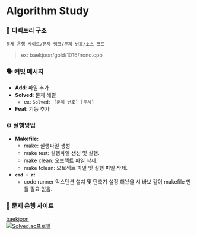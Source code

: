 # Algorithm Study

### 🧳 디렉토리 구조
`문제 은행 사이트/문제 랭크/문제 번호/소스 코드`
> ex: baekjoon/gold/1016/nono.cpp

### 🗣 커밋 메시지
- **Add**: 파일 추가
- **Solved**: 문제 해결
  - ex: `Solved: [문제 번호] [주체]`
- **Feat**: 기능 추가

### ⚙️ 실행방법
- **Makefile:**
  - make: 실행파일 생성.
  - make test: 실행파일 생성 및 실행.
  - make clean: 오브젝트 파일 삭제.
  - make fclean: 오브젝트 파일 및 실행 파일 삭제.
- **`cmd + r`:**
  - code runner 익스텐션 설치 및 단축기 설정 해놨을 시 바보 같이 makefile 만들 필요 없음.
 
### 🍁 문제 은행 사이트
[baekjoon](https://www.acmicpc.net/) <br>
[![Solved.ac프로필](http://mazassumnida.wtf/api/v2/generate_badge?boj=euiclee)](https://solved.ac/euiclee)
